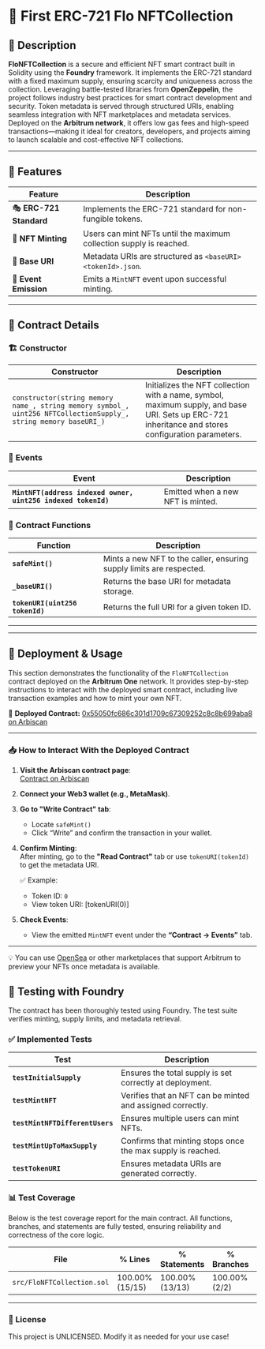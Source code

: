 # 🎨 First ERC-721 Flo NFTCollection

## 📌 **Description**
**FloNFTCollection** is a secure and efficient NFT smart contract built in Solidity using the **Foundry** framework. It implements the ERC-721 standard with a fixed maximum supply, ensuring scarcity and uniqueness across the collection. Leveraging battle-tested libraries from **OpenZeppelin**, the project follows industry best practices for smart contract development and security. Token metadata is served through structured URIs, enabling seamless integration with NFT marketplaces and metadata services. Deployed on the **Arbitrum network**, it offers low gas fees and high-speed transactions—making it ideal for creators, developers, and projects aiming to launch scalable and cost-effective NFT collections.

---

## 🚀 **Features**
| **Feature** | **Description** |
|------------|----------------|
| 🎭 **ERC-721 Standard** | Implements the ERC-721 standard for non-fungible tokens. |
| 🎨 **NFT Minting** | Users can mint NFTs until the maximum collection supply is reached. |
| 🔗 **Base URI** | Metadata URIs are structured as `<baseURI><tokenId>.json`. |
| 📜 **Event Emission** | Emits a `MintNFT` event upon successful minting. |

---

## 📜 **Contract Details**

### 🏗️ **Constructor**
| **Constructor** | **Description** |
|----------------|----------------|
| `constructor(string memory name_, string memory symbol_, uint256 NFTCollectionSupply_, string memory baseURI_)` | Initializes the NFT collection with a name, symbol, maximum supply, and base URI. Sets up ERC-721 inheritance and stores configuration parameters. |

### 📡 **Events**
| **Event** | **Description** |
|-----------|----------------|
| **`MintNFT(address indexed owner, uint256 indexed tokenId)`** | Emitted when a new NFT is minted. |

### 🔧 **Contract Functions**
| **Function** | **Description** |
|------------|----------------|
| **`safeMint()`** | Mints a new NFT to the caller, ensuring supply limits are respected. |
| **`_baseURI()`** | Returns the base URI for metadata storage. |
| **`tokenURI(uint256 tokenId)`** | Returns the full URI for a given token ID. |

---

---

## 🚀 Deployment & Usage

This section demonstrates the functionality of the `FloNFTCollection` contract deployed on the **Arbitrum One** network. It provides step-by-step instructions to interact with the deployed smart contract, including live transaction examples and how to mint your own NFT.

🔗 **Deployed Contract:** [0x55050fc686c301d1709c67309252c8c8b699aba8 on Arbiscan](https://arbiscan.io/address/0x55050fc686c301d1709c67309252c8c8b699aba8)

---

### 📥 How to Interact With the Deployed Contract

1. **Visit the Arbiscan contract page**:  
   [Contract on Arbiscan](https://arbiscan.io/address/0x55050fc686c301d1709c67309252c8c8b699aba8#writeContract)

2. **Connect your Web3 wallet (e.g., MetaMask)**.

3. **Go to "Write Contract" tab**:
   - Locate `safeMint()`
   - Click “Write” and confirm the transaction in your wallet.

4. **Confirm Minting**:  
   After minting, go to the **"Read Contract"** tab or use `tokenURI(tokenId)` to get the metadata URI.

   ✅ Example:
   - Token ID: `0`
   - View token URI: [tokenURI(0)]

5. **Check Events**:
   - View the emitted `MintNFT` event under the **“Contract → Events”** tab.

---

💡 You can use [OpenSea](https://opensea.io/) or other marketplaces that support Arbitrum to preview your NFTs once metadata is available.

## 🧪 **Testing with Foundry**
The contract has been thoroughly tested using Foundry. The test suite verifies minting, supply limits, and metadata retrieval.

### ✅ **Implemented Tests**
| **Test** | **Description** |
|-----------|----------------|
| **`testInitialSupply`** | Ensures the total supply is set correctly at deployment. |
| **`testMintNFT`** | Verifies that an NFT can be minted and assigned correctly. |
| **`testMintNFTDifferentUsers`** | Ensures multiple users can mint NFTs. |
| **`testMintUpToMaxSupply`** | Confirms that minting stops once the max supply is reached. |
| **`testTokenURI`** | Ensures metadata URIs are generated correctly. |

### 📊 Test Coverage

Below is the test coverage report for the main contract. All functions, branches, and statements are fully tested, ensuring reliability and correctness of the core logic.

| **File**                          | **% Lines**      | **% Statements** | **% Branches** | **% Functions** |
|----------------------------------|------------------|------------------|----------------|-----------------|
| `src/FloNFTCollection.sol`       | 100.00% (15/15)  | 100.00% (13/13)  | 100.00% (2/2)  | 100.00% (4/4)   |
---

### 📄 License
This project is UNLICENSED. Modify it as needed for your use case! 